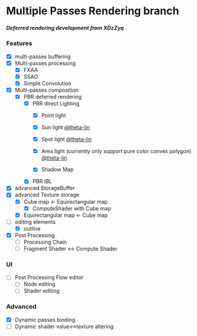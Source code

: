 # Multiple Passes Rendering branch

##### Deferred rendering development from XDzZyq



### Features

 - [x] multi-passes buffering
 - [x] Multi-passes processing
	- [x] FXAA
	- [x] SSAO
	- [x] Simple Convolution
 - [x] Multi-passes composition
	- [x] PBR deferred rendering
		- [x] PBR direct Lighting
			- [x] Point light
			- [x] Sun light [@theta-lin](https://github.com/theta-lin)
			- [x] Spot light [@theta-lin](https://github.com/theta-lin)
			- [x] Area light (currently only support pure color convex polygon) [@theta-lin](https://github.com/theta-lin)

			- [x] Shadow Map
		- [x] PBR IBL

- [x] advanced StorageBuffer
- [x] advanced Texture storage
	- [x] Cube map <- Equirectangular map
		- [x] ComputeShader with Cube map
	- [x] Equirectangular map <- Cube map

 - [ ] editing elements
	- [x] outline

 - [x] Post Processing
	- [ ] Processing Chain
	- [ ] Fragment Shader <-> Compute Shader

### UI
 - [ ] Post Processing Flow editor
	- [ ] Node editing
	- [ ] Shader editing

### Advanced

 - [x] Dynamic passes binding
 - [ ] Dynamic shader value<->texture altering
